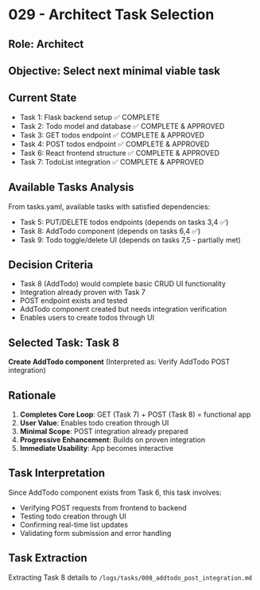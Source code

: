 # 029 - Architect Task Selection

## Role: Architect  
## Objective: Select next minimal viable task

## Current State
- Task 1: Flask backend setup ✅ COMPLETE
- Task 2: Todo model and database ✅ COMPLETE & APPROVED  
- Task 3: GET todos endpoint ✅ COMPLETE & APPROVED
- Task 4: POST todos endpoint ✅ COMPLETE & APPROVED
- Task 6: React frontend structure ✅ COMPLETE & APPROVED
- Task 7: TodoList integration ✅ COMPLETE & APPROVED

## Available Tasks Analysis
From tasks.yaml, available tasks with satisfied dependencies:
- Task 5: PUT/DELETE todos endpoints (depends on tasks 3,4 ✅)
- Task 8: AddTodo component (depends on tasks 6,4 ✅)
- Task 9: Todo toggle/delete UI (depends on tasks 7,5 - partially met)

## Decision Criteria
- Task 8 (AddTodo) would complete basic CRUD UI functionality
- Integration already proven with Task 7
- POST endpoint exists and tested
- AddTodo component created but needs integration verification
- Enables users to create todos through UI

## Selected Task: Task 8
**Create AddTodo component** (Interpreted as: Verify AddTodo POST integration)

## Rationale
1. **Completes Core Loop**: GET (Task 7) + POST (Task 8) = functional app
2. **User Value**: Enables todo creation through UI
3. **Minimal Scope**: POST integration already prepared
4. **Progressive Enhancement**: Builds on proven integration
5. **Immediate Usability**: App becomes interactive

## Task Interpretation
Since AddTodo component exists from Task 6, this task involves:
- Verifying POST requests from frontend to backend
- Testing todo creation through UI
- Confirming real-time list updates
- Validating form submission and error handling

## Task Extraction
Extracting Task 8 details to `/logs/tasks/008_addtodo_post_integration.md`